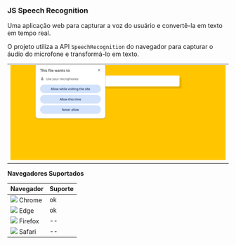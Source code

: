 ### JS Speech Recognition

Uma aplicação web para capturar a voz do usuário e convertê-la em texto em tempo real.

O projeto utiliza a API `SpeechRecognition` do navegador para capturar o áudio do microfone e transformá-lo em texto.

||
|:---:|
|![Gif Teste Olá Mundo](./docs/gif-teste-ola-mundo.gif)|

**Navegadores Suportados**

| Navegador | Suporte |
|----------|---------|
| <img src="https://raw.githubusercontent.com/alrra/browser-logos/main/src/chrome/chrome_48x48.png" width="16"> Chrome | ok |
| <img src="https://raw.githubusercontent.com/alrra/browser-logos/main/src/edge/edge_48x48.png" width="16"> Edge | ok |
| <img src="https://raw.githubusercontent.com/alrra/browser-logos/main/src/firefox/firefox_48x48.png" width="16"> Firefox | -- |
| <img src="https://raw.githubusercontent.com/alrra/browser-logos/main/src/safari/safari_48x48.png" width="16"> Safari | -- |